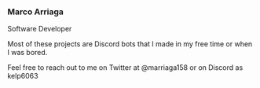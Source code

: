 ### Marco Arriaga

Software Developer

Most of these projects are Discord bots that I made in my free time or when I was bored.

Feel free to reach out to me on Twitter at @marriaga158 or on Discord as kelp6063

<!--
**marriaga158/marriaga158** is a ✨ _special_ ✨ repository because its `README.md` (this file) appears on your GitHub profile.

Here are some ideas to get you started:

- 🔭 I’m currently working on ...
- 🌱 I’m currently learning ...
- 👯 I’m looking to collaborate on ...
- 🤔 I’m looking for help with ...
- 💬 Ask me about ...
- 📫 How to reach me: ...
- 😄 Pronouns: ...
- ⚡ Fun fact: ...
-->
